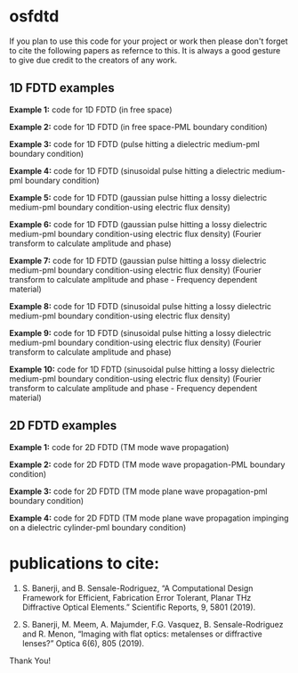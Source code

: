 # osfdtd

If you plan to use this code for your project or work then please don't forget to cite the following papers as refernce to this. It is always a good gesture to give due credit to the creators of any work. 


1D FDTD examples
--------------------
**Example 1:** code for 1D FDTD (in free space)

**Example 2:** code for 1D FDTD (in free space-PML boundary condition)

**Example 3:** code for 1D FDTD (pulse hitting a dielectric medium-pml boundary condition)

**Example 4:** code for 1D FDTD (sinusoidal pulse hitting a dielectric medium-pml boundary condition)

**Example 5:** code for 1D FDTD (gaussian pulse hitting a lossy dielectric medium-pml boundary condition-using electric flux density)

**Example 6:** code for 1D FDTD (gaussian pulse hitting a lossy dielectric medium-pml boundary condition-using electric flux density) (Fourier transform to calculate amplitude and phase)

**Example 7:** code for 1D FDTD (gaussian pulse hitting a lossy dielectric medium-pml boundary condition-using electric flux density) (Fourier transform to calculate amplitude and phase - Frequency dependent material)

**Example 8:** code for 1D FDTD (sinusoidal pulse hitting a lossy dielectric medium-pml boundary condition-using electric flux density)

**Example 9:** code for 1D FDTD (sinusoidal pulse hitting a lossy dielectric medium-pml boundary condition-using electric flux density) (Fourier transform to calculate amplitude and phase)

**Example 10:** code for 1D FDTD (sinusoidal pulse hitting a lossy dielectric medium-pml boundary condition-using electric flux density) (Fourier transform to calculate amplitude and phase - Frequency dependent material)



2D FDTD examples
--------------------
**Example 1:** code for 2D FDTD (TM mode wave propagation)

**Example 2:** code for 2D FDTD (TM mode wave propagation-PML boundary condition)

**Example 3:** code for 2D FDTD (TM mode plane wave propagation-pml boundary condition)

**Example 4:** code for 2D FDTD (TM mode plane wave propagation impinging on a dielectric cylinder-pml boundary condition)



publications to cite:
=======================
1. S. Banerji, and B. Sensale-Rodriguez, “A Computational Design Framework for Efficient, Fabrication Error Tolerant, Planar THz Diffractive Optical Elements.” Scientific Reports, 9, 5801 (2019).

2. S. Banerji, M. Meem, A. Majumder, F.G. Vasquez, B. Sensale-Rodriguez and R. Menon, “Imaging with flat optics: metalenses or diffractive lenses?” Optica 6(6), 805 (2019).

Thank You! 

